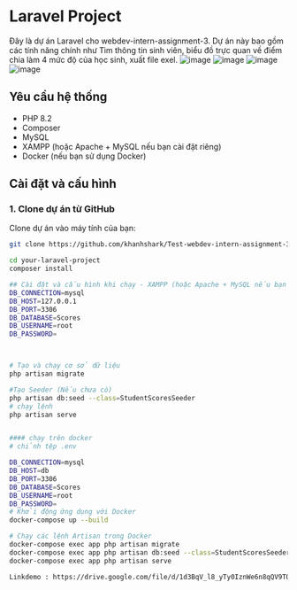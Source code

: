 # Laravel Project

Đây là dự án Laravel cho webdev-intern-assignment-3. Dự án này bao gồm các tính năng chính như Tìm thông tin sinh viên, biểu đồ trực quan về điểm chia làm 4 mức độ của học sinh, xuất file exel.
![image](https://github.com/user-attachments/assets/243e367a-2493-4073-b6db-a491d98b2522)
![image](https://github.com/user-attachments/assets/050197cb-25b7-482f-97e9-f5218c96b157)
![image](https://github.com/user-attachments/assets/0399d9e8-0c3f-4d4b-be01-818ce2e819cd)
![image](https://github.com/user-attachments/assets/9238ce09-cd89-4cb8-aad8-e4f36be9b5ed)

## Yêu cầu hệ thống

- PHP 8.2
- Composer
- MySQL 
- XAMPP (hoặc Apache + MySQL nếu bạn cài đặt riêng)
- Docker (nếu bạn sử dụng Docker)
## Cài đặt và cấu hình

### 1. **Clone dự án từ GitHub**
Clone dự án vào máy tính của bạn:
```bash
git clone https://github.com/khanhshark/Test-webdev-intern-assignment-3.git

cd your-laravel-project
composer install

## Cài đặt và cấu hình khi chạy - XAMPP (hoặc Apache + MySQL nếu bạn cài đặt riêng)(.env)
DB_CONNECTION=mysql
DB_HOST=127.0.0.1
DB_PORT=3306
DB_DATABASE=Scores
DB_USERNAME=root
DB_PASSWORD=



# Tạo và chạy cơ sở dữ liệu
php artisan migrate

#Tạo Seeder (Nếu chưa có)
php artisan db:seed --class=StudentScoresSeeder
# chạy lệnh
php artisan serve


#### chạy trên docker
# chỉnh tệp .env

DB_CONNECTION=mysql
DB_HOST=db
DB_PORT=3306
DB_DATABASE=Scores
DB_USERNAME=root
DB_PASSWORD=
# Khởi động ứng dụng với Docker
docker-compose up --build

# Chạy các lệnh Artisan trong Docker
docker-compose exec app php artisan migrate
docker-compose exec app php artisan db:seed --class=StudentScoresSeeder
docker-compose exec app php artisan serve

Linkdemo : https://drive.google.com/file/d/1d3BqV_l8_yTy0IznWe6n8qQV9TOC5tm2/view?usp=sharing
